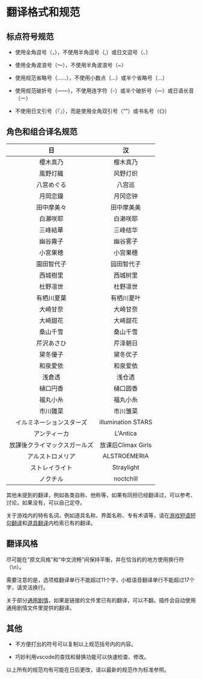# 翻译格式和规范

## 标点符号规范

- 使用全角逗号（，），不使用半角逗号（,）或日文逗号（、）

- 使用全角波浪号（～），不使用半角波浪号（~）

- 使用规范省略号（……），不使用小数点（...）或半个省略号（…）
- 使用规范破折号（——），不使用连字符（-）或半个破折号（—）或日语长音（ー）

- 不使用日文引号（『』），而是使用全角双引号（“”）或书名号（《》）

## 角色和组合译名规范

|              日              |         汉         |
| :--------------------------: | :----------------: |
|           櫻木真乃           |      樱木真乃      |
|           風野灯織           |      风野灯织      |
|          八宮めぐる          |       八宫巡       |
|           月岡恋鐘           |      月冈恋钟      |
|          田中摩美々          |     田中摩美美     |
|           白瀬咲耶           |      白濑咲耶      |
|           三峰結華           |      三峰结华      |
|           幽谷霧子           |      幽谷雾子      |
|           小宮果穂           |      小宫果穗      |
|          園田智代子          |     园田智代子     |
|           西城樹里           |      西城树里      |
|           杜野凛世           |      杜野凛世      |
|          有栖川夏葉          |     有栖川夏叶     |
|           大崎甘奈           |      大崎甘奈      |
|           大崎甜花           |      大崎甜花      |
|           桑山千雪           |      桑山千雪      |
|          芹沢あさひ          |      芹泽朝日      |
|           黛冬優子           |      黛冬优子      |
|           和泉愛依           |      和泉爱依      |
|            浅倉透            |       浅仓透       |
|           樋口円香           |      樋口圆香      |
|           福丸小糸           |      福丸小糸      |
|           市川雛菜           |      市川雏菜      |
|   イルミネーションスターズ   | illumination STARS |
|         アンティーカ         |      L'Antica      |
| 放課後クライマックスガールズ | 放课后Climax Girls |
|       アルストロメリア       |    ALSTROEMERIA    |
|        ストレイライト        |     Straylight     |
|           ノクチル           |     noctchill      |

 其他未提到的翻译，例如各类自称、他称等，如果有同担已经翻译过，可以参考、讨论，如果没有，可以自己定夺。

关于游戏内的特有名词，例如道具名称、界面名称、专有术语等，请在[游戏短语短句翻译](https://github.com/ShinyGroup/SCTranslationData/blob/master/data/phrase.csv)和[道具翻译](https://github.com/ShinyGroup/SCTranslationData/blob/master/data/etc/item.csv)内检索已有的翻译。

## 翻译风格

尽可能在“原文风格”和“中文流畅”间保持平衡，并在恰当的的地方使用换行符（\n）。

需要注意的是，选项框翻译单行不能超过11个字，小框语音翻译单行不能超过17个字，请灵活换行。

关于部分[通用剧情](https://github.com/ShinyGroup/SCTranslationData/blob/master/data/comm-story.csv)，如果是链接的文件里已有的翻译，可以不翻。插件会自动使用通用剧情文件里提供的翻译。

## 其他

- 不方便打出的符号可以复制以上规范括号内的内容。

- 巧妙利用vscode的查找和替换功能可以快速检查、修改。

以上所有的规范均有可能在日后更改，请以最新的规范作为标准参照。